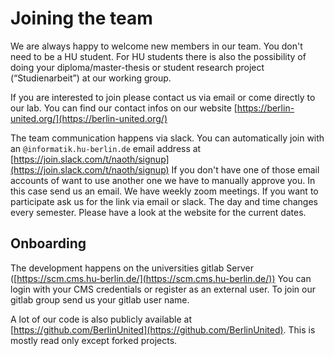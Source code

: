 # Joining the team
We are always happy to welcome new members in our team. You don't need to be a HU student. For HU students there is also
the possibility of doing your diploma/master-thesis or student research project (“Studienarbeit”) at our working group.

If you are interested to join please contact us via email or come directly to our lab. You can find our contact infos
on our website [https://berlin-united.org/](https://berlin-united.org/)

The team communication happens via slack. You can automatically join with an `@informatik.hu-berlin.de` email address at
[https://join.slack.com/t/naoth/signup](https://join.slack.com/t/naoth/signup) If you don't have one of those email 
accounts of want to use another one we have to manually approve you. In this case send us an email.
We have weekly zoom meetings. If you want to participate ask us for the link via email or slack. 
The day and time changes every semester. Please have a look at the website for the current dates.

## Onboarding
The development happens on the universities gitlab Server ([https://scm.cms.hu-berlin.de/](https://scm.cms.hu-berlin.de/)) You can login with your CMS
credentials or register as an external user. To join our gitlab group send us your gitlab user name.

A lot of our code is also publicly available at [https://github.com/BerlinUnited](https://github.com/BerlinUnited).
This is mostly read only except forked projects.
